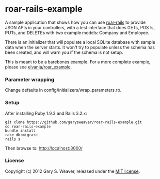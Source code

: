 roar-rails-example
=====

A sample application that shows how you can use [roar-rails][roar-rails] to provide JSON APIs in your controllers, with a test interface that does GETs, POSTs, PUTs, and DELETEs with two example models: Company and Employee.

There is an initializer that will populate a local SQLite database with sample data when the server starts. It won't try to populate unless the schema has been created, and will warn you if the schema is not setup.

This is meant to be a barebones example. For a more complete example, please see [elvanja/roar_example][roar_example].

### Parameter wrapping

Change defaults in config/initializers/wrap_parameters.rb.

### Setup

After installing Ruby 1.9.3 and Rails 3.2.x:

    git clone https://github.com/garysweaver/roar-rails-example.git
    cd roar-rails-example
    bundle install
    rake db:migrate
    rails s

Then browse to: [http://localhost:3000/][localhost]

### License

Copyright (c) 2012 Gary S. Weaver, released under the [MIT license][lic].

[roar-rails]: https://github.com/apotonick/roar-rails
[roar_example]: https://github.com/elvanja/roar_example
[localhost]: http://localhost:3000/
[lic]: http://github.com/garysweaver/roar-rails-example/blob/master/LICENSE

